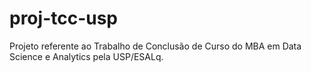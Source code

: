 # proj-tcc-usp

Projeto referente ao Trabalho de Conclusão de Curso do MBA em Data Science e Analytics pela USP/ESALq.